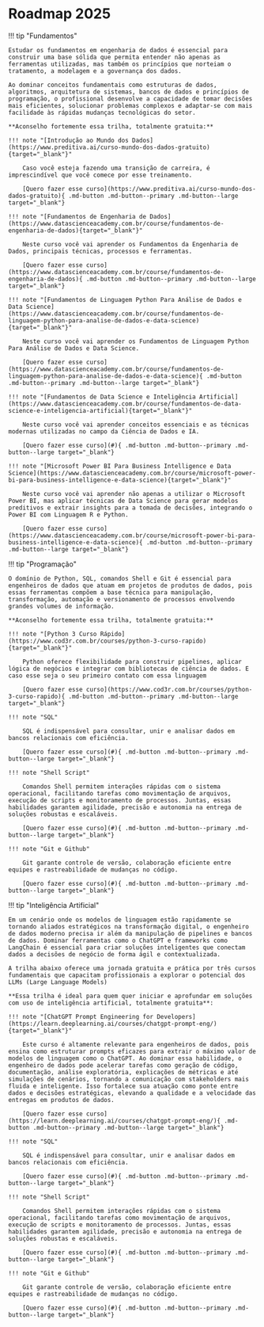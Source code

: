 # Roadmap 2025

!!! tip "Fundamentos"

    Estudar os fundamentos em engenharia de dados é essencial para construir uma base sólida que permita entender não apenas as ferramentas utilizadas, mas também os princípios que norteiam o tratamento, a modelagem e a governança dos dados.

    Ao dominar conceitos fundamentais como estruturas de dados, algoritmos, arquitetura de sistemas, bancos de dados e princípios de programação, o profissional desenvolve a capacidade de tomar decisões mais eficientes, solucionar problemas complexos e adaptar-se com mais facilidade às rápidas mudanças tecnológicas do setor.

    **Aconselho fortemente essa trilha, totalmente gratuita:**

    !!! note "[Introdução ao Mundo dos Dados](https://www.preditiva.ai/curso-mundo-dos-dados-gratuito){target="_blank"}"
    
        Caso você esteja fazendo uma transição de carreira, é imprescindível que você comece por esse treinamento.

        [Quero fazer esse curso](https://www.preditiva.ai/curso-mundo-dos-dados-gratuito){ .md-button .md-button--primary .md-button--large target="_blank"}

    !!! note "[Fundamentos de Engenharia de Dados](https://www.datascienceacademy.com.br/course/fundamentos-de-engenharia-de-dados){target="_blank"}"

        Neste curso você vai aprender os Fundamentos da Engenharia de Dados, principais técnicas, processos e ferramentas.

        [Quero fazer esse curso](https://www.datascienceacademy.com.br/course/fundamentos-de-engenharia-de-dados){ .md-button .md-button--primary .md-button--large target="_blank"}

    !!! note "[Fundamentos de Linguagem Python Para Análise de Dados e Data Science](https://www.datascienceacademy.com.br/course/fundamentos-de-linguagem-python-para-analise-de-dados-e-data-science){target="_blank"}"

        Neste curso você vai aprender os Fundamentos de Linguagem Python Para Análise de Dados e Data Science.

        [Quero fazer esse curso](https://www.datascienceacademy.com.br/course/fundamentos-de-linguagem-python-para-analise-de-dados-e-data-science){ .md-button .md-button--primary .md-button--large target="_blank"}

    !!! note "[Fundamentos de Data Science e Inteligência Artificial](https://www.datascienceacademy.com.br/course/fundamentos-de-data-science-e-inteligencia-artificial){target="_blank"}"

        Neste curso você vai aprender conceitos essenciais e as técnicas modernas utilizadas no campo da Ciência de Dados e IA.

        [Quero fazer esse curso](#){ .md-button .md-button--primary .md-button--large target="_blank"}

    !!! note "[Microsoft Power BI Para Business Intelligence e Data Science](https://www.datascienceacademy.com.br/course/microsoft-power-bi-para-business-intelligence-e-data-science){target="_blank"}"

        Neste curso você vai aprender não apenas a utilizar o Microsoft Power BI, mas aplicar técnicas de Data Science para gerar modelos preditivos e extrair insights para a tomada de decisões, integrando o Power BI com Linguagem R e Python.

        [Quero fazer esse curso](https://www.datascienceacademy.com.br/course/microsoft-power-bi-para-business-intelligence-e-data-science){ .md-button .md-button--primary .md-button--large target="_blank"}

!!! tip "Programação"

    O domínio de Python, SQL, comandos Shell e Git é essencial para engenheiros de dados que atuam em projetos de produtos de dados, pois essas ferramentas compõem a base técnica para manipulação, transformação, automação e versionamento de processos envolvendo grandes volumes de informação.

    **Aconselho fortemente essa trilha, totalmente gratuita:**

    !!! note "[Python 3 Curso Rápido](https://www.cod3r.com.br/courses/python-3-curso-rapido){target="_blank"}"

        Python oferece flexibilidade para construir pipelines, aplicar lógica de negócios e integrar com bibliotecas de ciência de dados. E caso esse seja o seu primeiro contato com essa linguagem

        [Quero fazer esse curso](https://www.cod3r.com.br/courses/python-3-curso-rapido){ .md-button .md-button--primary .md-button--large target="_blank"}

    !!! note "SQL"

        SQL é indispensável para consultar, unir e analisar dados em bancos relacionais com eficiência.

        [Quero fazer esse curso](#){ .md-button .md-button--primary .md-button--large target="_blank"}

    !!! note "Shell Script"

        Comandos Shell permitem interações rápidas com o sistema operacional, facilitando tarefas como movimentação de arquivos, execução de scripts e monitoramento de processos. Juntas, essas habilidades garantem agilidade, precisão e autonomia na entrega de soluções robustas e escaláveis.

        [Quero fazer esse curso](#){ .md-button .md-button--primary .md-button--large target="_blank"}

    !!! note "Git e Github"

        Git garante controle de versão, colaboração eficiente entre equipes e rastreabilidade de mudanças no código.

        [Quero fazer esse curso](#){ .md-button .md-button--primary .md-button--large target="_blank"}

!!! tip "Inteligência Artificial"

    Em um cenário onde os modelos de linguagem estão rapidamente se tornando aliados estratégicos na transformação digital, o engenheiro de dados moderno precisa ir além da manipulação de pipelines e bancos de dados. Dominar ferramentas como o ChatGPT e frameworks como LangChain é essencial para criar soluções inteligentes que conectam dados a decisões de negócio de forma ágil e contextualizada.

    A trilha abaixo oferece uma jornada gratuita e prática por três cursos fundamentais que capacitam profissionais a explorar o potencial dos LLMs (Large Language Models)

    **Essa trilha é ideal para quem quer iniciar e aprofundar em soluções com uso de inteligência artificial, totalmente gratuita**:

    !!! note "[ChatGPT Prompt Engineering for Developers](https://learn.deeplearning.ai/courses/chatgpt-prompt-eng/){target="_blank"}"

        Este curso é altamente relevante para engenheiros de dados, pois ensina como estruturar prompts eficazes para extrair o máximo valor de modelos de linguagem como o ChatGPT. Ao dominar essa habilidade, o engenheiro de dados pode acelerar tarefas como geração de código, documentação, análise exploratória, explicações de métricas e até simulações de cenários, tornando a comunicação com stakeholders mais fluida e inteligente. Isso fortalece sua atuação como ponte entre dados e decisões estratégicas, elevando a qualidade e a velocidade das entregas em produtos de dados.

        [Quero fazer esse curso](https://learn.deeplearning.ai/courses/chatgpt-prompt-eng/){ .md-button .md-button--primary .md-button--large target="_blank"}

    !!! note "SQL"

        SQL é indispensável para consultar, unir e analisar dados em bancos relacionais com eficiência.

        [Quero fazer esse curso](#){ .md-button .md-button--primary .md-button--large target="_blank"}

    !!! note "Shell Script"

        Comandos Shell permitem interações rápidas com o sistema operacional, facilitando tarefas como movimentação de arquivos, execução de scripts e monitoramento de processos. Juntas, essas habilidades garantem agilidade, precisão e autonomia na entrega de soluções robustas e escaláveis.

        [Quero fazer esse curso](#){ .md-button .md-button--primary .md-button--large target="_blank"}

    !!! note "Git e Github"

        Git garante controle de versão, colaboração eficiente entre equipes e rastreabilidade de mudanças no código.

        [Quero fazer esse curso](#){ .md-button .md-button--primary .md-button--large target="_blank"}